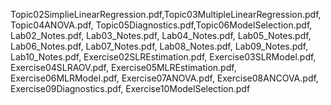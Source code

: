 Topic02SimplieLinearRegression.pdf,Topic03MultipleLinearRegression.pdf, Topic04ANOVA.pdf, Topic05Diagnostics.pdf,Topic06ModelSelection.pdf, Lab02_Notes.pdf, Lab03_Notes.pdf, Lab04_Notes.pdf, Lab05_Notes.pdf, Lab06_Notes.pdf, Lab07_Notes.pdf, Lab08_Notes.pdf, Lab09_Notes.pdf, Lab10_Notes.pdf, Exercise02SLREstimation.pdf, Exercise03SLRModel.pdf, Exercise04SLRAOV.pdf, Exercise05MLREstimation.pdf, Exercise06MLRModel.pdf, Exercise07ANOVA.pdf, Exercise08ANCOVA.pdf, Exercise09Diagnostics.pdf, Exercise10ModelSelection.pdf
